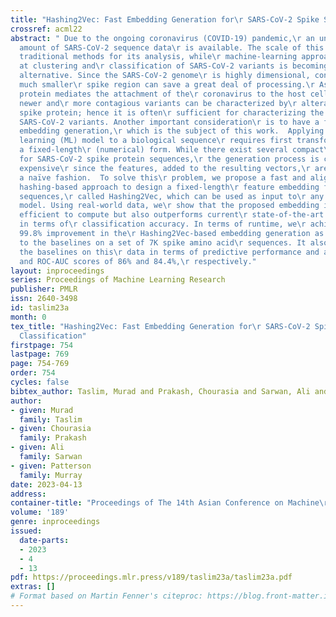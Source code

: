 ```yaml
---
title: "Hashing2Vec: Fast Embedding Generation for\r SARS-CoV-2 Spike Sequence Classification"
crossref: acml22
abstract: " Due to the ongoing coronavirus (COVID-19) pandemic,\r an unprecedented
  amount of SARS-CoV-2 sequence data\r is available. The scale of this data has out-paced\r
  traditional methods for its analysis, while\r machine-learning approaches aimed
  at clustering and\r classification of SARS-CoV-2 variants is becoming an\r attractive
  alternative. Since the SARS-CoV-2 genome\r is highly dimensional, considering the
  much smaller\r spike region can save a great deal of processing.\r As the spike
  protein mediates the attachment of the\r coronavirus to the host cell, most of the
  newer and\r more contagious variants can be characterized by\r alterations to the
  spike protein; hence it is often\r sufficient for characterizing the different\r
  SARS-CoV-2 variants. Another important consideration\r is to have a fast feature
  embedding generation,\r which is the subject of this work.  Applying any\r machine
  learning (ML) model to a biological sequence\r requires first transforming it into
  a fixed-length\r (numerical) form. While there exist several compact\r embeddings
  for SARS-CoV-2 spike protein sequences,\r the generation process is computationally
  expensive\r since the features, added to the resulting vectors,\r are indexed in
  a naïve fashion.  To solve this\r problem, we propose a fast and alignment-free\r
  hashing-based approach to design a fixed-length\r feature embedding for spike protein
  sequences,\r called Hashing2Vec, which can be used as input to\r any standard ML
  model. Using real-world data, we\r show that the proposed embedding is not only\r
  efficient to compute but also outperforms current\r state-of-the-art embedding methods
  in terms of\r classification accuracy. In terms of runtime, we\r achieve up to a
  99.8% improvement in the\r Hashing2Vec-based embedding generation as compared\r
  to the baselines on a set of 7K spike amino acid\r sequences. It also outperforms
  the baselines on this\r data in terms of predictive performance and achieves\r accuracy
  and ROC-AUC scores of 86% and 84.4%,\r respectively."
layout: inproceedings
series: Proceedings of Machine Learning Research
publisher: PMLR
issn: 2640-3498
id: taslim23a
month: 0
tex_title: "Hashing2Vec: Fast Embedding Generation for\r SARS-CoV-2 Spike Sequence
  Classification"
firstpage: 754
lastpage: 769
page: 754-769
order: 754
cycles: false
bibtex_author: Taslim, Murad and Prakash, Chourasia and Sarwan, Ali and Murray, Patterson
author:
- given: Murad
  family: Taslim
- given: Chourasia
  family: Prakash
- given: Ali
  family: Sarwan
- given: Patterson
  family: Murray
date: 2023-04-13
address:
container-title: "Proceedings of The 14th Asian Conference on Machine\r Learning"
volume: '189'
genre: inproceedings
issued:
  date-parts:
  - 2023
  - 4
  - 13
pdf: https://proceedings.mlr.press/v189/taslim23a/taslim23a.pdf
extras: []
# Format based on Martin Fenner's citeproc: https://blog.front-matter.io/posts/citeproc-yaml-for-bibliographies/
---
```

